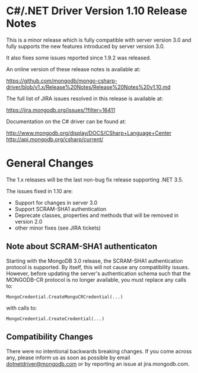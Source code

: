 C#/.NET Driver Version 1.10 Release Notes
=========================================

This is a minor release which is fully compatible with server version 3.0 and fully supports
the new features introduced by server version 3.0.

It also fixes some issues reported since 1.9.2 was released.

An online version of these release notes is available at:

https://github.com/mongodb/mongo-csharp-driver/blob/v1.x/Release%20Notes/Release%20Notes%20v1.10.md

The full list of JIRA issues resolved in this release is available at:

https://jira.mongodb.org/issues/?filter=16411

Documentation on the C# driver can be found at:

http://www.mongodb.org/display/DOCS/CSharp+Language+Center
http://api.mongodb.org/csharp/current/

General Changes
===============

The 1.x releases will be the last non-bug fix release supporting .NET 3.5.

The issues fixed in 1.10 are:

- Support for changes in server 3.0
- Support SCRAM-SHA1 authentication
- Deprecate classes, properties and methods that will be removed in version 2.0
- other minor fixes (see JIRA tickets)

Note about SCRAM-SHA1 authenticaton
-----------------------------------

Starting with the MongoDB 3.0 release, the SCRAM-SHA1 authentication protocol is supported. By
itself, this will not cause any compatibility issues. However, before updating the server's
authentication schema such that the MONGODB-CR protocol is no longer available, you must
replace any calls to:

    MongoCredential.CreateMongoCRCredential(...)

with calls to:

    MongoCredential.CreateCredential(...)

Compatibility Changes
---------------------

There were no intentional backwards breaking changes.  If you come across any,
please inform us as soon as possible by email dotnetdriver@mongodb.com or by reporting 
an issue at jira.mongodb.com.
